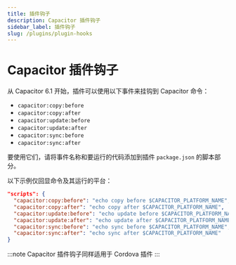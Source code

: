 ```yaml
---
title: 插件钩子
description: Capacitor 插件钩子
sidebar_label: 插件钩子
slug: /plugins/plugin-hooks
---
```


# Capacitor 插件钩子

从 Capacitor 6.1 开始，插件可以使用以下事件来挂钩到 Capacitor 命令：

- `capacitor:copy:before`
- `capacitor:copy:after`
- `capacitor:update:before`
- `capacitor:update:after`
- `capacitor:sync:before`
- `capacitor:sync:after`

要使用它们，请将事件名称和要运行的代码添加到插件 `package.json` 的脚本部分。

以下示例仅回显命令及其运行的平台：

```json
"scripts": {
  "capacitor:copy:before": "echo copy before $CAPACITOR_PLATFORM_NAME",
  "capacitor:copy:after": "echo copy after $CAPACITOR_PLATFORM_NAME",
  "capacitor:update:before": "echo update before $CAPACITOR_PLATFORM_NAME",
  "capacitor:update:after": "echo update after $CAPACITOR_PLATFORM_NAME",
  "capacitor:sync:before": "echo sync before $CAPACITOR_PLATFORM_NAME",
  "capacitor:sync:after": "echo sync after $CAPACITOR_PLATFORM_NAME"
}
```

:::note
Capacitor 插件钩子同样适用于 Cordova 插件
:::